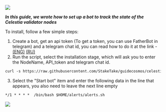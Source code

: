 ![](https://i.yapx.ru/RTuEU.jpg)

___In this guide, we wrote how to set up a bot to track the state of the Celestia validator nodes___

To install, follow a few simple steps:

1. Create a bot, get an api token (To get a token, you can use FatherBot in telegram) and a telegram chat id, you can read how to do it at the link - [(ENG)](https://sean-bradley.medium.com/get-telegram-chat-id-80b575520659 "") [(RU)](https://nastroyvse.ru/programs/review/telegram-id-kak-uznat-zachem-nuzhno.html "")  
2. Run the script, select the installation stage, which will ask you to enter the NodeName, API_token and telegram chat id.
```html
curl -s https://raw.githubusercontent.com/StakeTake/guidecosmos/celestia/main/telegram_bot/start > start.sh && chmod +x start.sh && ./start.sh
```
3. Select the "Start bot" item and enter the following data in the line that appears, you also need to leave the next line empty
```html
*/1 * * * *  /bin/bash $HOME/alerts/alerts.sh
```
![](https://ltdfoto.ru/images/2022/04/07/image_2022-04-07_13-35-26.png)
